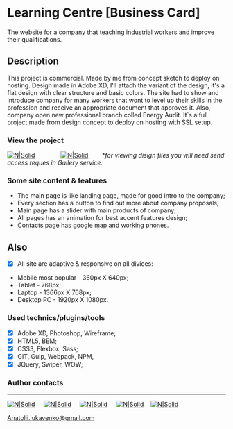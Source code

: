 # Learning Centre [Business Card]

The website for a company that teaching industrial workers and improve their qualifications.

## Description

This project is commercial. Made by me from concept sketch to deploy on hosting. Design made in Adobe XD, I'll attach the variant of the design, it's a flat design with clear structure and basic colors. The site had to show and introduce company for many workers that wont to level up their skills in the profession and receive an appropriate document that approves it. Also, company open new professional branch colled Energy Audit. It`s a full project made from design concept to deploy on hosting with SSL setup.

### View the project

 [![N|Solid](https://i.ibb.co/PYJvq2x/design-button.png)](http://imskill.000webhostapp.com/) &nbsp; &nbsp; &nbsp; &nbsp; &nbsp; &nbsp; &nbsp; [![N|Solid](https://i.ibb.co/47JrP8R/host-button.png)](https://ibb.co/hY5jKT) &nbsp;&nbsp;&nbsp;&nbsp;&nbsp;&nbsp;
 **for viewing disign files you will need send access reques in Gallery service.*

### Some site content & features

- The main page is like landing page, made for good intro to the company;
- Every section has a button to find out more about company proposals;
- Main page has a slider with main products of company;
- All pages has an animation for best accent features design;
- Contacts page has google map and working phones.


## Also

- [x] All site are adaptive & responsive on all divices:
 - Mobile most popular - 360px X 640px;
 - Tablet - 768px;
 - Laptop - 1366px X 768px;
 - Desktop PC - 1920px X 1080px.

### Used technics/plugins/tools

- [x] Adobe XD, Photoshop, Wireframe;
- [x] HTML5, BEM;
- [x] CSS3, Flexbox, Sass; 
- [x] GIT, Gulp, Webpack, NPM, 
- [x] JQuery, Swiper, WOW;

### Author contacts
---
 [![N|Solid](https://image.ibb.co/kxmx5T/facebook_icon_2.png)](https://www.facebook.com/profile.php?id=100004768836692) &nbsp; &nbsp; [![N|Solid](https://image.ibb.co/gjgmzo/linkedin_icon_2.png)](https://www.linkedin.com/in/anatolii-lukavenko/) &nbsp; &nbsp; [![N|Solid](https://image.ibb.co/hsM8C8/cv_icon_2.png)](https://luancv.000webhostapp.com/) &nbsp; &nbsp; [![N|Solid](https://image.ibb.co/cw7UkT/mail_icon_2.png)](Anatolii.lukavenko@gmail.com)&nbsp; &nbsp; [![N|Solid](https://i.ibb.co/YLnMgNr/blog.png)](https://blogluan.000webhostapp.com/)  


 Anatolii.lukavenko@gmail.com

